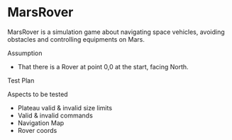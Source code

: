 # MarsRover
MarsRover is a simulation game about navigating space vehicles, avoiding obstacles and controlling equipments on Mars.

Assumption
- That there is a Rover at point 0,0 at the start, facing North.


Test Plan

Aspects to be tested
- Plateau valid & invalid size limits
- Valid & invalid commands
- Navigation Map
- Rover coords
